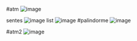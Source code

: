 #atm
![image](https://github.com/Sadrakhtarshenas/python/assets/140339193/5d630b33-0008-4ae4-a945-ac61f2273644)

sentes
![image](https://github.com/Sadrakhtarshenas/python/assets/140339193/ca072e23-a814-4b42-a4de-261f0dbff8f9)
list
![image](https://github.com/Sadrakhtarshenas/python/assets/140339193/d010f2b0-f6c4-4ff8-a996-56658c55c3ec)
#palindorme
![image](https://github.com/Sadrakhtarshenas/python/assets/140339193/1dfc646b-8835-4c51-be36-5bfcd9d367a6)

#atm2
![image](https://github.com/Sadrakhtarshenas/python/assets/140339193/0fff161c-62d1-4fa9-8233-e6d128d2b193)

